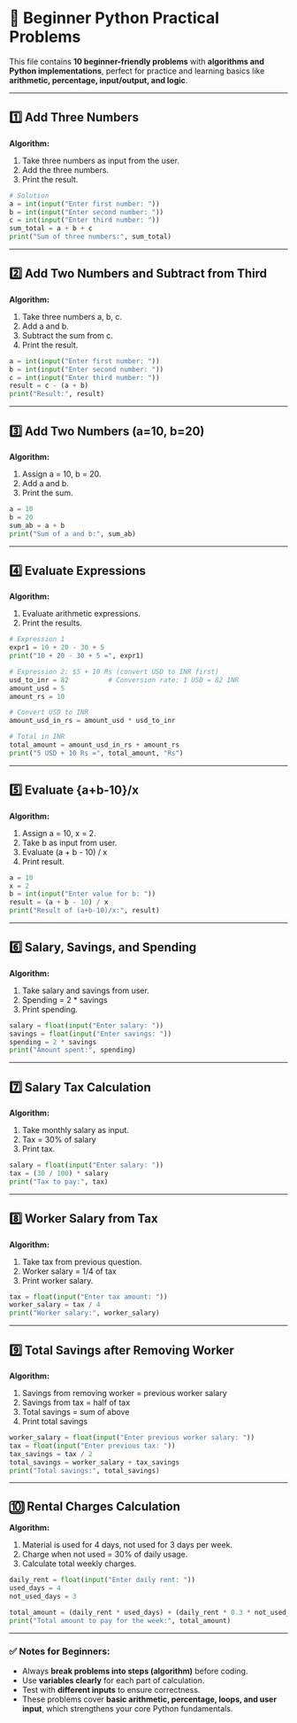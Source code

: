 
# 🐍 Beginner Python Practical Problems

This file contains **10 beginner-friendly problems** with **algorithms and Python implementations**, perfect for practice and learning basics like **arithmetic, percentage, input/output, and logic**.

---

## 1️⃣ Add Three Numbers

**Algorithm:**
1. Take three numbers as input from the user.
2. Add the three numbers.
3. Print the result.

```python
# Solution
a = int(input("Enter first number: "))
b = int(input("Enter second number: "))
c = int(input("Enter third number: "))
sum_total = a + b + c
print("Sum of three numbers:", sum_total)
```

---

## 2️⃣ Add Two Numbers and Subtract from Third

**Algorithm:**
1. Take three numbers a, b, c.
2. Add a and b.
3. Subtract the sum from c.
4. Print the result.

```python
a = int(input("Enter first number: "))
b = int(input("Enter second number: "))
c = int(input("Enter third number: "))
result = c - (a + b)
print("Result:", result)
```

---

## 3️⃣ Add Two Numbers (a=10, b=20)

**Algorithm:**
1. Assign a = 10, b = 20.
2. Add a and b.
3. Print the sum.

```python
a = 10
b = 20
sum_ab = a + b
print("Sum of a and b:", sum_ab)
```

---

## 4️⃣ Evaluate Expressions

**Algorithm:**
1. Evaluate arithmetic expressions.
2. Print the results.

```python
# Expression 1
expr1 = 10 + 20 - 30 + 5
print("10 + 20 - 30 + 5 =", expr1)

# Expression 2: $5 + 10 Rs (convert USD to INR first)
usd_to_inr = 82          # Conversion rate: 1 USD = 82 INR
amount_usd = 5
amount_rs = 10

# Convert USD to INR
amount_usd_in_rs = amount_usd * usd_to_inr

# Total in INR
total_amount = amount_usd_in_rs + amount_rs
print("5 USD + 10 Rs =", total_amount, "Rs")


```

---

## 5️⃣ Evaluate {a+b-10}/x

**Algorithm:**
1. Assign a = 10, x = 2.
2. Take b as input from user.
3. Evaluate (a + b - 10) / x
4. Print result.

```python
a = 10
x = 2
b = int(input("Enter value for b: "))
result = (a + b - 10) / x
print("Result of (a+b-10)/x:", result)
```

---

## 6️⃣ Salary, Savings, and Spending

**Algorithm:**
1. Take salary and savings from user.
2. Spending = 2 * savings
3. Print spending.

```python
salary = float(input("Enter salary: "))
savings = float(input("Enter savings: "))
spending = 2 * savings
print("Amount spent:", spending)
```

---

## 7️⃣ Salary Tax Calculation

**Algorithm:**
1. Take monthly salary as input.
2. Tax = 30% of salary
3. Print tax.

```python
salary = float(input("Enter salary: "))
tax = (30 / 100) * salary
print("Tax to pay:", tax)
```

---

## 8️⃣ Worker Salary from Tax

**Algorithm:**
1. Take tax from previous question.
2. Worker salary = 1/4 of tax
3. Print worker salary.

```python
tax = float(input("Enter tax amount: "))
worker_salary = tax / 4
print("Worker salary:", worker_salary)
```

---

## 9️⃣ Total Savings after Removing Worker

**Algorithm:**
1. Savings from removing worker = previous worker salary  
2. Savings from tax = half of tax  
3. Total savings = sum of above  
4. Print total savings

```python
worker_salary = float(input("Enter previous worker salary: "))
tax = float(input("Enter previous tax: "))
tax_savings = tax / 2
total_savings = worker_salary + tax_savings
print("Total savings:", total_savings)
```

---

## 🔟 Rental Charges Calculation

**Algorithm:**
1. Material is used for 4 days, not used for 3 days per week.  
2. Charge when not used = 30% of daily usage.  
3. Calculate total weekly charges.  

```python
daily_rent = float(input("Enter daily rent: "))
used_days = 4
not_used_days = 3

total_amount = (daily_rent * used_days) + (daily_rent * 0.3 * not_used_days)
print("Total amount to pay for the week:", total_amount)
```

---

### ✅ Notes for Beginners:
- Always **break problems into steps (algorithm)** before coding.  
- Use **variables clearly** for each part of calculation.  
- Test with **different inputs** to ensure correctness.  
- These problems cover **basic arithmetic, percentage, loops, and user input**, which strengthens your core Python fundamentals.

